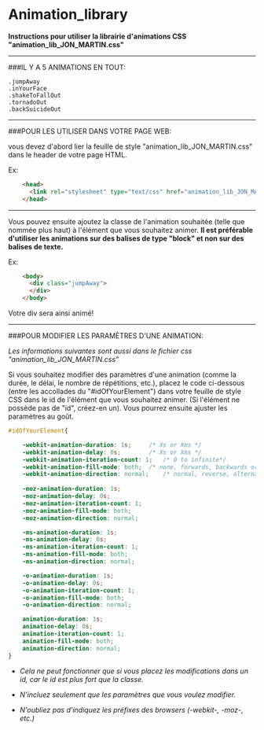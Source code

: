 Animation_library
=================

**Instructions pour utiliser la librairie d'animations CSS "animation_lib_JON_MARTIN.css"**


----------------------------------------------------------


###IL Y A 5 ANIMATIONS EN TOUT:

	.jumpAway
	.inYourFace
	.shakeToFallOut
	.tornadoOut
	.backSuicideOut


----------------------------------------------------------


###POUR LES UTILISER DANS VOTRE PAGE WEB:
 
vous devez d'abord lier la feuille de style "animation_lib_JON_MARTIN.css" 
dans le header de votre page HTML.

Ex:
```html
	<head>
  	  <link rel="stylesheet" type="text/css" href="animation_lib_JON_MARTIN.css">
	</head>
```


----------------------------------------------------------



Vous pouvez ensuite ajoutez la classe de l'animation souhaitée 
(telle que nommée plus haut) à l'élément que vous souhaitez animer. **Il est préférable d'utiliser les animations sur des balises de type "block" et non sur des balises de texte.**

Ex:
```html
	<body>
	  <div class="jumpAway">
	  </div>
	</body>
```

Votre div sera ainsi animé!


----------------------------------------------------------


###POUR MODIFIER LES PARAMÈTRES D'UNE ANIMATION:

*Les informations suivantes sont aussi dans le fichier css "animation_lib_JON_MARTIN.css"*

Si vous souhaitez modifier des paramètres d'une animation 
(comme la durée, le délai, le nombre de répétitions, etc.), 
placez le code ci-dessous (entre les accollades du "#idOfYourElement") 
dans votre feuille de style CSS dans le id de l'élément que vous souhaitez animer.
(Si l'élément ne possède pas de "id", créez-en un).
Vous pourrez ensuite ajuster les paramètres au goût.


```css
#idOfYourElement{

	-webkit-animation-duration: 1s;		/* Xs or Xms */
	-webkit-animation-delay: 0s;		/* Xs or Xms */
	-webkit-animation-iteration-count: 1;	/* 0 to infinite*/
	-webkit-animation-fill-mode: both;	/* none, forwards, backwards or both */
	-webkit-animation-direction: normal;	/* normal, reverse, alternate, alternate-reverse */
	
	-moz-animation-duration: 1s;
	-moz-animation-delay: 0s;
	-moz-animation-iteration-count: 1;
	-moz-animation-fill-mode: both;
	-moz-animation-direction: normal;

	-ms-animation-duration: 1s;
	-ms-animation-delay: 0s;
	-ms-animation-iteration-count: 1;
	-ms-animation-fill-mode: both;
	-ms-animation-direction: normal;

	-o-animation-duration: 1s;
	-o-animation-delay: 0s;
	-o-animation-iteration-count: 1;
	-o-animation-fill-mode: both;
	-o-animation-direction: normal;

	animation-duration: 1s;
	animation-delay: 0s;
	animation-iteration-count: 1;
	animation-fill-mode: both;
	animation-direction: normal;
}
```


- *Cela ne peut fonctionner que si vous placez les modifications dans un id, car le id est plus fort que la classe.*

- *N'incluez seulement que les paramètres que vous voulez modifier.*

- *N'oubliez pas d'indiquez les préfixes des browsers (-webkit-, -moz-, etc.)*

